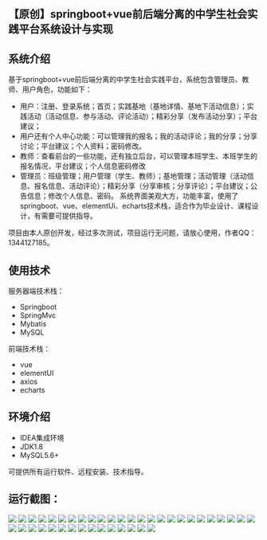## 【原创】springboot+vue前后端分离的中学生社会实践平台系统设计与实现

## 系统介绍

基于springboot+vue前后端分离的中学生社会实践平台，系统包含管理员、教师、用户角色，功能如下：
- 用户：注册、登录系统；首页；实践基地（基地详情、基地下活动信息）；实践活动（活动信息、参与活动、评论活动）；精彩分享（发布活动分享）；平台建议；
- 用户还有个人中心功能：可以管理我的报名；我的活动评论；我的分享；分享讨论；平台建议；个人资料；密码修改。
- 教师：查看前台的一些功能，还有独立后台，可以管理本班学生、本班学生的报名情况，平台建议；个人信息密码修改
- 管理员：班级管理；用户管理（学生、教师）；基地管理；活动管理（活动信息、报名信息、活动评论）；精彩分享（分享审核；分享评论）；平台建议；公告信息；修改个人信息、密码。
系统界面美观大方，功能丰富，使用了springboot、vue、elementUi、echarts技术栈，适合作为毕业设计、课程设计，有需要可提供指导。

项目由本人原创开发，经过多次测试，项目运行无问题，请放心使用，作者QQ：1344127185。

## 使用技术

服务器端技术栈：

- Springboot
- SpringMvc
- Mybatis
- MySQL

前端技术栈：

- vue
- elementUI
- axios
- echarts

## 环境介绍

- IDEA集成环境
- JDK1.8
- MySQL5.6+

可提供所有运行软件、远程安装、技术指导。

## 运行截图：
![](https://github.com/itcoderyhl/social-practice-server/blob/main/images/1.png)
![](https://github.com/itcoderyhl/social-practice-server/blob/main/images/2.png)
![](https://github.com/itcoderyhl/social-practice-server/blob/main/images/3.png)
![](https://github.com/itcoderyhl/social-practice-server/blob/main/images/4.png)
![](https://github.com/itcoderyhl/social-practice-server/blob/main/images/5.png)
![](https://github.com/itcoderyhl/social-practice-server/blob/main/images/6.png)
![](https://github.com/itcoderyhl/social-practice-server/blob/main/images/7.png)
![](https://github.com/itcoderyhl/social-practice-server/blob/main/images/8.png)
![](https://github.com/itcoderyhl/social-practice-server/blob/main/images/9.png)
![](https://github.com/itcoderyhl/social-practice-server/blob/main/images/10.png)
![](https://github.com/itcoderyhl/social-practice-server/blob/main/images/11.png)
![](https://github.com/itcoderyhl/social-practice-server/blob/main/images/12.png)
![](https://github.com/itcoderyhl/social-practice-server/blob/main/images/13.png)
![](https://github.com/itcoderyhl/social-practice-server/blob/main/images/14.png)
![](https://github.com/itcoderyhl/social-practice-server/blob/main/images/15.png)
![](https://github.com/itcoderyhl/social-practice-server/blob/main/images/16.png)
![](https://github.com/itcoderyhl/social-practice-server/blob/main/images/17.png)
![](https://github.com/itcoderyhl/social-practice-server/blob/main/images/18.png)
![](https://github.com/itcoderyhl/social-practice-server/blob/main/images/19.png)
![](https://github.com/itcoderyhl/social-practice-server/blob/main/images/20.png)
![](https://github.com/itcoderyhl/social-practice-server/blob/main/images/21.png)
![](https://github.com/itcoderyhl/social-practice-server/blob/main/images/22.png)
![](https://github.com/itcoderyhl/social-practice-server/blob/main/images/23.png)
![](https://github.com/itcoderyhl/social-practice-server/blob/main/images/24.png)
![](https://github.com/itcoderyhl/social-practice-server/blob/main/images/25.png)
![](https://github.com/itcoderyhl/social-practice-server/blob/main/images/26.png)
![](https://github.com/itcoderyhl/social-practice-server/blob/main/images/27.png)
![](https://github.com/itcoderyhl/social-practice-server/blob/main/images/28.png)
![](https://github.com/itcoderyhl/social-practice-server/blob/main/images/29.png)
![](https://github.com/itcoderyhl/social-practice-server/blob/main/images/30.png)
![](https://github.com/itcoderyhl/social-practice-server/blob/main/images/31.png)
![](https://github.com/itcoderyhl/social-practice-server/blob/main/images/32.png)
![](https://github.com/itcoderyhl/social-practice-server/blob/main/images/33.png)
![](https://github.com/itcoderyhl/social-practice-server/blob/main/images/34.png)
![](https://github.com/itcoderyhl/social-practice-server/blob/main/images/35.png)
![](https://github.com/itcoderyhl/social-practice-server/blob/main/images/36.png)
![](https://github.com/itcoderyhl/social-practice-server/blob/main/images/37.png)
![](https://github.com/itcoderyhl/social-practice-server/blob/main/images/38.png)
![](https://github.com/itcoderyhl/social-practice-server/blob/main/images/39.png)
![](https://github.com/itcoderyhl/social-practice-server/blob/main/images/40.png)

